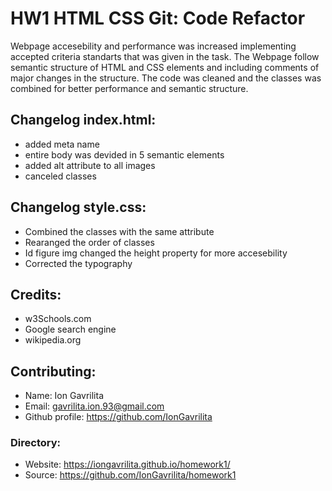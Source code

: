 # HW1 HTML CSS Git: Code Refactor
Webpage accesebility and performance was increased implementing accepted criteria standarts that was given in the task. The Webpage follow semantic structure of HTML and CSS elements and including comments of major changes in the structure. The code was cleaned and the classes was combined for better performance and semantic structure.

## Changelog index.html:
* added meta name 
* entire body was devided in 5 semantic elements 
* added alt attribute to all images
* canceled classes

## Changelog style.css:
* Combined the classes with the same attribute
* Rearanged the order of classes
* Id figure img changed the height property for more accesebility
* Corrected the typography

## Credits:
* w3Schools.com
* Google search engine
* wikipedia.org

## Contributing:
* Name: Ion Gavrilita
* Email: gavrilita.ion.93@gmail.com
* Github profile: https://github.com/IonGavrilita

### Directory:
* Website: https://iongavrilita.github.io/homework1/
* Source: https://github.com/IonGavrilita/homework1